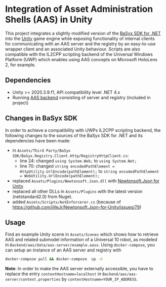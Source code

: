 # Integration of Asset Administration Shells (AAS) in Unity
This project integrates a slightly modified version of the [BaSyx SDK for .NET](https://git.eclipse.org/r/plugins/gitiles/basyx/basyx/+/refs/heads/master/sdks/dotnet/) into the [Unity](https://www.unity.com/) game engine while exposing functionality of internal clients for communicating with an AAS server and the registry by an easy-to-use wrapper client and an associated Unity behaviour. Scripts are also compatible with the IL2CPP scripting backend of the Universal Windows Platform (UWP) which enables using AAS concepts on Microsoft HoloLens 2, for example.

## Dependencies
- Unity >= 2020.3.9.f1, API compatibility level .NET 4.x
- Running [AAS backend](https://mrk40.dfki.de/mrk-4.0/aasclientunityuwp/-/tree/master/Backend/aas) consisting of server and registry (included in project)


## Changes in BaSyx SDK
In order to achieve a compatibility with UWPs IL2CPP scripting backend, the following changes to the sources of the BaSyx SDK for .NET and its dependencies have been made:
- in `Assets/Third Party/BaSyx SDK/BaSyx.Registry.Client.Http/RegistryHttpClient.cs`:
    - line 24: changed `using System.Web;` to `using System.Net;`
    - line 70: changed `string encodedPathElement = HttpUtility.UrlEncode(pathElement);` to `string encodedPathElement = WebUtility.UrlEncode(pathElement);` 
- replaced `Assets/Plugins/Newtonsoft.Json.dll` with [Newtonsoft.Json for Unity](https://github.com/jilleJr/Newtonsoft.Json-for-Unity) 
- replaced all other DLLs in `Assets/Plugins` with the latest version (netstandard2.0) from Nuget.
- added `Assets/Scripts/AotEnforcerer.cs` (because of https://github.com/jilleJr/Newtonsoft.Json-for-Unity/issues/79)

## Usage
Find an example Unity scene in `Assets/Scenes` which shows how to retrieve AAS and related submodel information of a Universal 10 robot, as modeled in `Backend/aas/data/aas-server/example.aasx`. Using `docker-compose`, you can setup an instance of an AAS server and registry with
```bash
docker-compose pull && docker-compose  up -d
```

**Note**: 
In order to make the AAS server externally accessible, you have to replace the entry `contextHostname=localhost` in `Backend/aas/aas-server/context.properties` by `contextHostname=YOUR_IP_ADDRESS`.
